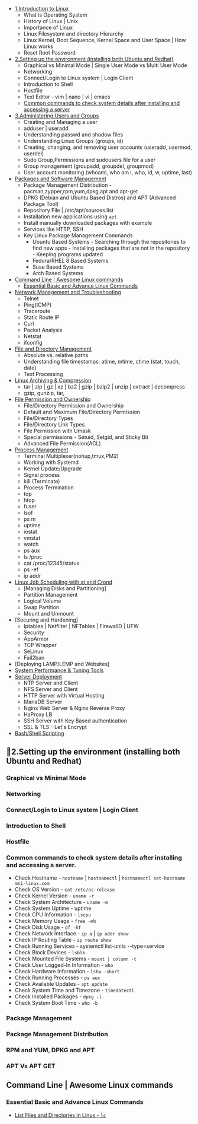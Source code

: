 - [1.Introduction to Linux](#1Introduction-to-Linux)
  - What is Operating System
  - History of Linux | Unix
  - Importance of Linux
  - Linux Filesystem and directory Hierarchy
  - Linux Kernel, Boot Sequence, Kernel Space and User Space | How Linux works
  - Reset Root Password
- [2.Setting up the environment (installing both Ubuntu and Redhat)](#2setting-up-the-environment-installing-both-ubuntu-and-redhat)
  - Graphical vs Minimal Mode | Single User Mode vs Multi User Mode
  - Networking
  - Connect/Login to Linux system | Login Client
  - Introduction to Shell
  - Hostfile
  - Text Editor - vim | nano | vi | emacs
  - [Common commands to check system details after installing and accessing a server](#common-commands-to-check-system-details-after-installing-and-accessing-a-server)
- [3.Administering Users and Groups](#3Administering-Users-and-Groups)
  - Creating and Managing a user
  - adduser | useradd
  - Understanding passwd and shadow files
  - Understanding Linux Groups (groups, id)
  - Creating, changing, and removing user accounts (useradd, usermod, userdel)
  - Sudo Group,Permissions and sudousers file for a user
  - Group management (groupadd, groupdel, groupmod)
  - User account monitoring (whoami, who am i, who, id, w, uptime, last)   
- [Packages and Software Management]()
  - Package Management Distribution - pacman,zypper,rpm,yum,dpkg,apt and apt-get
  - DPKG (Debian and Ubuntu Based Distros) and APT (Advanced Package Tool)
  - Repository File | /etc/apt/sources.list
  - Installation new applications using `apt`
  - Install manually downloaded packages with example
  - Services like HTTP, SSH
  - Key Linux Package Management Commands
     - Ubuntu Based Systems
            - Searching through the repositories to find new apps
            - Installing packages that are not in the repository
            - Keeping programs updated
     - Fedora/RHEL 8 Based Systems
     - Suse Based Systems
     - Arch Based Systems
- [Command Line | Awesome Linux commands]()
   - [Essential Basic and Advance Linux Commands](#Essential-Basic-and-Advance-Linux-Commands)
- [Network Management and Troubleshooting]()
   - Telnet
   - Ping(ICMP)
   - Traceroute
   - Static Route IP
   - Curl
   - Packet Analysis
   - Netstat
   - ifconfig
- [File and Directory Management]()
   - Absolute vs. relative paths
   - Understanding file timestamps: atime, mtime, ctime (stat, touch, date)
   - Text Processing
- [Linux Archiving & Compression]()
   - tar  | zip | gz | xz | bz2 | gzip | bzip2 | unzip | extract | decompress
   - gzip, gunzip, tar, 
- [File Permission and Ownership]()
   - File/Directory Permission and Ownership
   - Default and Maximum File/Directory Permission
   - File/Directory Types
   - File/Directory Link Types
   - File Permission with Umask
   - Special permissions - Setuid, Setgid, and Sticky Bit
   - Advanced File Permission(ACL)
- [Process Management]()
   - Terminal Multiplexer(nohup,tmux,PM2)
   - Working with Systemd
   - Kernel Update/Upgrade
   - Signal process
   - kill (Terminate)
   - Process Termination
   - top
   - htop
   - fuser
   - lsof
   - ps m
   - uptime
   - iostat
   - vmstat
   - watch
   - ps aux
   - ls /proc
   - cat /proc/12345/status
   - ps -ef
   - ip addr
- [Linux Job Scheduling with at and Crond]()
   - [Managing Disks and Partitioning]
   - Partition Management
   - Logical Volume
   - Swap Partition
   - Mount and Unmount
- [Securing and Hardening]
   - Iptables | Netfilter | NFTables | FirewallD | UFW
   - Security
   - AppArmor
   - TCP Wrapper
   - SeLinux
   - Fail2ban
- [Deploying LAMP/LEMP and Websites]
- [System Performance & Tuning Tools]()
- [Server Deployment]()
   - NTP Server and Client
   - NFS Server and Client
   - HTTP Server with Virtual Hosting
   - MariaDB Server
   - Nginx Web Server & Nginx Reverse Proxy
   - HaProxy LB
   - SSH Server with Key Based authentication
   - SSL & TLS - Let's Encrypt
- [Bash/Shell Scripting]()







## 🚀2.Setting up the environment (installing both Ubuntu and Redhat)
### Graphical vs Minimal Mode
### Networking
### Connect/Login to Linux system | Login Client
### Introduction to Shell
### Hostfile
### Common commands to check system details after installing and accessing a server.
- Check Hostname - `hostname` | `hostnamectl` | `hostnamectl set-hostname msi-linux.com`
- Check OS Version - `cat /etc/os-release`
- Check Kernel Version - `uname -r`
- Check System Architecture - `uname -m`
- Check System Uptime - uptime
- Check CPU Information - `lscpu`
- Check Memory Usage - `free -mh`
- Check Disk Usage - `df -hT`
- Check Network Interface - `ip a` | `ip addr show`
- Check IP Routing Table - `ip route show`
- Check Running Services - systemctl list-units --type=service
- Check Block Devices - `lsblk`
- Check Mounted File Systems - `mount | column -t`
- Check User Logged-In Information - `who`
- Check Hardware Information - `lshw -short`
- Check Running Processes - `ps aux`
- Check Available Updates - `apt update`
- Check System Time and Timezone - `timedatectl`
- Check Installed Packages - `dpkg -l`
- Check System Boot Time - `who -b`
### Package Management
### Package Management Distribution
### RPM and YUM, DPKG and APT
### APT Vs APT GET

## Command Line | Awesome Linux commands
### Essential Basic and Advance Linux Commands
-  [List Files and Directories in Linux - `ls`](https://www.tecmint.com/ls-command-in-linux/)

